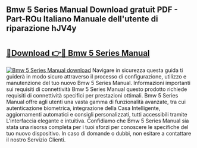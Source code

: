 ## Bmw 5 Series Manual Download gratuit PDF - Part-ROu Italiano Manuale dell'utente di riparazione hJV4y

# <h2><a href="http://dfgqzuo.blite.top/?on=Bmw+5+Series+Manual">🔗Download 👉🔴 Bmw 5 Series Manual</a></h2>

[![Bmw 5 Series Manual download](https://i.imgur.com/lujVjoI.png)](http://dfgqzuo.blite.top/?on=Bmw+5+Series+Manual)
Navigare in sicurezza questa guida ti guiderà in modo sicuro attraverso il processo di configurazione, utilizzo e manutenzione del tuo nuovo Bmw 5 Series Manual. Informazioni importanti sui requisiti di connettività Bmw 5 Series Manual questo prodotto richiede requisiti di connettività specifici per prestazioni ottimali. Bmw 5 Series Manual offre agli utenti una vasta gamma di funzionalità avanzate, tra cui autenticazione biometrica, integrazione della Casa Intelligente, aggiornamenti automatici e consigli personalizzati, tutti accessibili tramite L'interfaccia elegante e intuitiva. Confidiamo che Bmw 5 Series Manual sia stata una risorsa completa per i tuoi sforzi per conoscere le specifiche del tuo nuovo dispositivo. In caso di domande o dubbi, non esitare a contattare il nostro Servizio Clienti.
